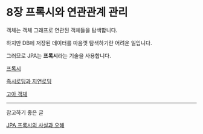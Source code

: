 # 8장 프록시와 연관관계 관리

객체는 객체 그래프로 연관된 객체들을 탐색합니다.

하지만 DB에 저장된 데이터를 마음껏 탐색하기란 어려운 일입니다.

그러므로 JPA는 **프록시**라는 기술을 사용합니다.

[프록시](./8_proxy_association/proxy.md)

[즉시로딩과 지연로딩](./8_proxy_association/eager_lazy_loading.md)

[고아 객체](./8_proxy_association/orphan.md)

---

참고하기 좋은 글

[JPA 프록시의 사실과 오해](https://velog.io/@ohzzi/JPA-프록시의-사실과-오해)